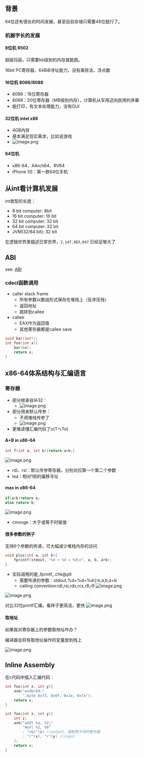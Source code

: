 
## 背景

64位还有很长的时间发展，甚至目前存储只需要48位就行了。
### 机器字长的发展
#### 8位机 6502

超级玛丽，只需要kb级别的内存就能跑。

16bit PC寄存器，64BiB寻址能力，没有乘除法、浮点数

#### 16位机 8086/8088

- 8086：16位寄存器
- 8088：20位寄存器（MB级别内存），计算机从军用迈向民用的序幕
- 能打印，有文本处理能力，没有GUI

#### 32位机 intel x86

- 4GB内存
- 基本满足现实需求，比如说游戏
- ![image.png](https://pic-1257412153.cos.ap-nanjing.myqcloud.com/images/2024/01/03/20240103074806-bb9638.png)

#### 64位机

- x86-64、AArch64、RV64
- iPhone 5S：第一款64位手机

## 从int看计算机发展
int类型的长度：
- 8 bit computer: 8bit
- 16 bit computer: 16 bit
- 32 bit computer: 32 bit
- 64 bit computer: 32 bit
- JVM(32/64 bit):  32 bit

在逻辑世界里描述日常世界，`2,147,483,647` 已经足够大了

## ABI
see: [ABI](../../wiki/ABI.md)
### cdecl函数调用

- caller stack frame
	- 所有参数以数组形式保存在堆栈上（反序压栈）
	- 返回地址
	- 跳转到callee
- callee
	- EAX作为返回值
	- 其他寄存器都是callee save

```c
void bar(int*);
int foo(int x){
	bar(&x);
	return x;
}
```

## x86-64体系结构与汇编语言

### 寄存器

- 部分继承自IA32：
	- ![image.png](https://pic-1257412153.cos.ap-nanjing.myqcloud.com/images/2024/01/03/20240103080653-e68eec.png)
- 部分用来默认传参：
	- 不用堆栈传参了
	- ![image.png](https://pic-1257412153.cos.ap-nanjing.myqcloud.com/images/2024/01/03/20240103080830-aeeb85.png)
- 更难读懂汇编代码了o(TヘTo)

#### A+B in x86-64

```c
int f(int a, int b){return a+b;}
```

![image.png](https://pic-1257412153.cos.ap-nanjing.myqcloud.com/images/2024/01/03/20240103081001-9a9719.png)

- rdi、rsi：默认传参寄存器，分别对应第一个第二个参数
- lea：相对1倍的偏移寻址

#### max in x86-64

```c
if(a>b)return a;
else return b;
```

![image.png](https://pic-1257412153.cos.ap-nanjing.myqcloud.com/images/2024/01/03/20240103081231-2fe227.png)

- cmovge：大于或等于时赋值

#### 很多参数的例子

支持6个参数的传递，可大幅减少堆栈内存的访问

```c
void plus(int a, int b){
	fprintf(stdout, "%d + %d = %d\n", a, b, a+b);
}
```
- 实际调用的是_fprintf_.chk@plt
	- 需要传递的参数：stdout,%d+%d=%d小n,a,b,a+b
	- calling convention:rdi,rsi,rdx,rcx,r8,r9
![image.png](https://pic-1257412153.cos.ap-nanjing.myqcloud.com/images/2024/01/03/20240103081511-faa1ea.png)


![image.png](https://pic-1257412153.cos.ap-nanjing.myqcloud.com/images/2024/01/03/20240103081943-bb92ef.png)

对比32位printf汇编，看样子更简洁，更快
![image.png](https://pic-1257412153.cos.ap-nanjing.myqcloud.com/images/2024/01/03/20240103082030-ebbdf3.png)

#### 取地址

如果我对寄存器上的参数取地址咋办？

编译器会将有取地址操作的变量放到栈上

![image.png](https://pic-1257412153.cos.ap-nanjing.myqcloud.com/images/2024/01/03/20240103082411-fd6e7c.png)


## Inline Assembly


在c代码中插入汇编代码：
```c
int foo(int x, int y){
	asm("endbr64;"
		".byte 0xf3, 0x0f, 0x1e, 0xfa");
	return x;
}
```

```c
int foo(int x, int y){
	int z;
	asm("addl %a, %2;"
		"movl %2, %0"
		: "=&r"(z) //output，强制用不同的寄存器
		: "r"(x), "r"(y) //input
	);
	return x;
}
```

















